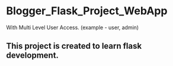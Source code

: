 # Blogger_Flask_Project_WebApp
With Multi Level User Access. (example - user, admin)

## This project is created to learn flask development.
